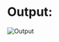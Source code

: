 # Output:

![Output](https://user-images.githubusercontent.com/41969044/107933042-42256a00-6fa4-11eb-8ad1-6df49902b10a.png)
